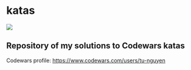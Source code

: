 # katas

[![](https://www.codewars.com/users/tu-nguyen/badges/large)](https://www.codewars.com/users/tu-nguyen)

## Repository of my solutions to Codewars katas

Codewars profile: https://www.codewars.com/users/tu-nguyen